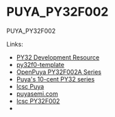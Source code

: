 # PUYA_PY32F002

PUYA_PY32F002

Links:
- [PY32 Development Resource](https://github.com/TDLOGY/PY32F002A-Dev-Resource)
- [py32f0-template](https://github.com/IOsetting/py32f0-template)
- [OpenPuya PY32F002A Series](https://py32.org/en/mcu/PY32F002Axx.html)
- [Puya's 10-cent PY32 series](https://jaycarlson.net/2023/02/04/the-cheapest-flash-microcontroller-you-can-buy-is-actually-an-arm-cortex-m0/)
- [lcsc Puya](https://www.lcsc.com/products/Microcontroller-Units-MCUs-MPUs-SOCs_11329.html?keyword=py32f0)
- [puyasemi.com](https://www.puyasemi.com/)
- [lcsc PY32F002](https://www.lcsc.com/search?q=%20PY32F002)
- []()

